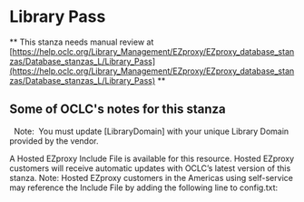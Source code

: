 # Library Pass
** This stanza needs manual review at [https://help.oclc.org/Library_Management/EZproxy/EZproxy_database_stanzas/Database_stanzas_L/Library_Pass](https://help.oclc.org/Library_Management/EZproxy/EZproxy_database_stanzas/Database_stanzas_L/Library_Pass) **

## Some of OCLC's notes for this stanza

&nbsp; Note:&nbsp;&nbsp;You must update [LibraryDomain]  with your unique Library Domain provided by the vendor.

A Hosted EZproxy Include File is available for this resource. Hosted EZproxy customers will receive automatic updates with OCLC&rsquo;s latest version of this stanza. Note: Hosted EZproxy customers in the Americas using self-service may reference the Include File by adding the following line to config.txt:

&nbsp;

&nbsp;
